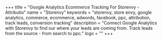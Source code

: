 +++
title = "Google Analytics Ecommerce Tracking For Storenvy - Attributio"
name = "Storenvy"
keywords = "storenvy, store envy, google analytics, commerce, ecommerce, adwords, facebook, ppc, attribution, track leads, conversion tracking"
description = "Connect Google Analytics with Storenvy to find our where your leads are coming from. Track leads from the source - from search to ppc."
logo = ""
+++
